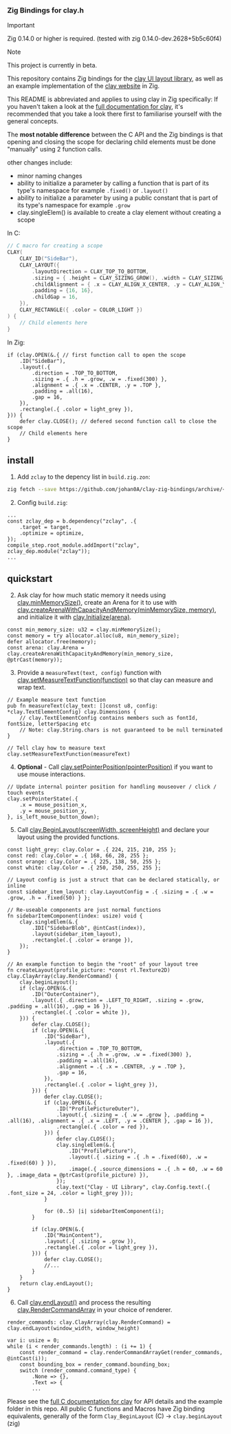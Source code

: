 ### Zig Bindings for clay.h

> [!IMPORTANT]  
> Zig 0.14.0 or higher is required. (tested with zig 0.14.0-dev.2628+5b5c60f4)

> [!NOTE]
> This project is currently in beta.

This repository contains Zig bindings for the [clay UI layout library](https://github.com/nicbarker/clay), as well as an example implementation of the [clay website](https://nicbarker.com/clay) in Zig.

This README is abbreviated and applies to using clay in Zig specifically: If you haven't taken a look at the [full documentation for clay](https://github.com/nicbarker/clay/blob/main/README.md), it's recommended that you take a look there first to familiarise yourself with the general concepts.

The **most notable difference** between the C API and the Zig bindings is that opening and closing the scope for declaring child elements must be done "manually" using 2 function calls.

other changes include:
 - minor naming changes
 - ability to initialize a parameter by calling a function that is part of its type's namespace for example `.fixed()` or `.layout()`
 - ability to initialize a parameter by using a public constant that is part of its type's namespace for example `.grow`
 - clay.singleElem() is available to create a clay element without creating a scope

In C:
```C
// C macro for creating a scope
CLAY(
    CLAY_ID("SideBar"),
    CLAY_LAYOUT({ 
        .layoutDirection = CLAY_TOP_TO_BOTTOM, 
        .sizing = { .height = CLAY_SIZING_GROW(), .width = CLAY_SIZING_FIXED(300) }, 
        .childAlignment = { .x = CLAY_ALIGN_X_CENTER, .y = CLAY_ALIGN_Y_TOP  },
        .padding = {16, 16},
        .childGap = 16,
    }),
    CLAY_RECTANGLE({ .color = COLOR_LIGHT })
) {
    // Child elements here
}
```

In Zig:
```Zig
if (clay.OPEN(&.{ // first function call to open the scope
    .ID("SideBar"),
    .layout(.{
        .direction = .TOP_TO_BOTTOM,
        .sizing = .{ .h = .grow, .w = .fixed(300) },
        .alignment = .{ .x = .CENTER, .y = .TOP },
        .padding = .all(16),
        .gap = 16,
    }),
    .rectangle(.{ .color = light_grey }),
})) {
    defer clay.CLOSE(); // defered second function call to close the scope
    // Child elements here
}
```

## install

1. Add `zclay` to the depency list in `build.zig.zon`: 

```sh
zig fetch --save https://github.com/johan0A/clay-zig-bindings/archive/<commit sha>.tar.gz
```

2. Config `build.zig`:

```zig
...
const zclay_dep = b.dependency("zclay", .{
    .target = target,
    .optimize = optimize,
});
compile_step.root_module.addImport("zclay", zclay_dep.module("zclay"));
...
```

## quickstart

2. Ask clay for how much static memory it needs using [clay.minMemorySize()](https://github.com/nicbarker/clay/blob/main/README.md#clay_minmemorysize), create an Arena for it to use with [clay.createArenaWithCapacityAndMemory(minMemorySize, memory)](https://github.com/nicbarker/clay/blob/main/README.md#clay_createarenawithcapacityandmemory), and initialize it with [clay.Initialize(arena)](https://github.com/nicbarker/clay/blob/main/README.md#clay_initialize).

```zig
const min_memory_size: u32 = clay.minMemorySize();
const memory = try allocator.alloc(u8, min_memory_size);
defer allocator.free(memory);
const arena: clay.Arena = clay.createArenaWithCapacityAndMemory(min_memory_size, @ptrCast(memory));
```

3. Provide a `measureText(text, config)` function with [clay.setMeasureTextFunction(function)](https://github.com/nicbarker/clay/blob/main/README.md#clay_setmeasuretextfunction) so that clay can measure and wrap text.

```zig
// Example measure text function
pub fn measureText(clay_text: []const u8, config: *clay.TextElementConfig) clay.Dimensions {
    // clay.TextElementConfig contains members such as fontId, fontSize, letterSpacing etc
    // Note: clay.String.chars is not guaranteed to be null terminated
}

// Tell clay how to measure text
clay.setMeasureTextFunction(measureText)
``` 

4. **Optional** - Call [clay.setPointerPosition(pointerPosition)](https://github.com/nicbarker/clay/blob/main/README.md#clay_setpointerposition) if you want to use mouse interactions.

```Zig
// Update internal pointer position for handling mouseover / click / touch events
clay.setPointerState(.{
    .x = mouse_position_x,
    .y = mouse_position_y,
}, is_left_mouse_button_down);
```

5. Call [clay.BeginLayout(screenWidth, screenHeight)](https://github.com/nicbarker/clay/blob/main/README.md#clay_beginlayout) and declare your layout using the provided functions.

```Zig
const light_grey: clay.Color = .{ 224, 215, 210, 255 };
const red: clay.Color = .{ 168, 66, 28, 255 };
const orange: clay.Color = .{ 225, 138, 50, 255 };
const white: clay.Color = .{ 250, 250, 255, 255 };

// Layout config is just a struct that can be declared statically, or inline
const sidebar_item_layout: clay.LayoutConfig = .{ .sizing = .{ .w = .grow, .h = .fixed(50) } };

// Re-useable components are just normal functions
fn sidebarItemComponent(index: usize) void {
    clay.singleElem(&.{
        .IDI("SidebarBlob", @intCast(index)),
        .layout(sidebar_item_layout),
        .rectangle(.{ .color = orange }),
    });
}

// An example function to begin the "root" of your layout tree
fn createLayout(profile_picture: *const rl.Texture2D) clay.ClayArray(clay.RenderCommand) {
    clay.beginLayout();
    if (clay.OPEN(&.{
        .ID("OuterContainer"),
        .layout(.{ .direction = .LEFT_TO_RIGHT, .sizing = .grow, .padding = .all(16), .gap = 16 }),
        .rectangle(.{ .color = white }),
    })) {
        defer clay.CLOSE();
        if (clay.OPEN(&.{
            .ID("SideBar"),
            .layout(.{
                .direction = .TOP_TO_BOTTOM,
                .sizing = .{ .h = .grow, .w = .fixed(300) },
                .padding = .all(16),
                .alignment = .{ .x = .CENTER, .y = .TOP },
                .gap = 16,
            }),
            .rectangle(.{ .color = light_grey }),
        })) {
            defer clay.CLOSE();
            if (clay.OPEN(&.{
                .ID("ProfilePictureOuter"),
                .layout(.{ .sizing = .{ .w = .grow }, .padding = .all(16), .alignment = .{ .x = .LEFT, .y = .CENTER }, .gap = 16 }),
                .rectangle(.{ .color = red }),
            })) {
                defer clay.CLOSE();
                clay.singleElem(&.{
                    .ID("ProfilePicture"),
                    .layout(.{ .sizing = .{ .h = .fixed(60), .w = .fixed(60) } }),
                    .image(.{ .source_dimensions = .{ .h = 60, .w = 60 }, .image_data = @ptrCast(profile_picture) }),
                });
                clay.text("Clay - UI Library", clay.Config.text(.{ .font_size = 24, .color = light_grey }));
            }

            for (0..5) |i| sidebarItemComponent(i);
        }

        if (clay.OPEN(&.{
            .ID("MainContent"),
            .layout(.{ .sizing = .grow }),
            .rectangle(.{ .color = light_grey }),
        })) {
            defer clay.CLOSE();
            //...
        }
    }
    return clay.endLayout();
}
```

6. Call [clay.endLayout()](https://github.com/nicbarker/clay/blob/main/README.md#clay_endlayout) and process the resulting [clay.RenderCommandArray](https://github.com/nicbarker/clay/blob/main/README.md#clay_rendercommandarray) in your choice of renderer.

```zig
render_commands: clay.ClayArray(clay.RenderCommand) = clay.endLayout(window_width, window_height)

var i: usize = 0;
while (i < render_commands.length) : (i += 1) {
    const render_command = clay.renderCommandArrayGet(render_commands, @intCast(i));
    const bounding_box = render_command.bounding_box;
    switch (render_command.command_type) {
        .None => {},
        .Text => {
        ...
```

Please see the [full C documentation for clay](https://github.com/nicbarker/clay/blob/main/README.md) for API details and the example folder in this repo. All public C functions and Macros have Zig binding equivalents, generally of the form `Clay_BeginLayout` (C) -> `clay.beginLayout` (zig)
